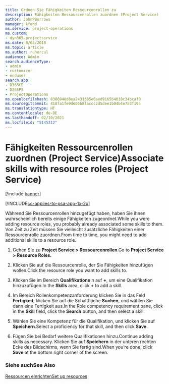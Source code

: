 ```yaml
---
title: Ordnen Sie Fähigkeiten Ressourcenrollen zu
description: Fähigkeiten Ressourcenrollen zuordnen (Project Service)
author: JohnPBurrows
manager: kfend
ms.service: project-operations
ms.custom:
- dyn365-projectservice
ms.date: 8/03/2018
ms.topic: article
ms.author: ruhercul
audience: Admin
search.audienceType:
- admin
- customizer
- enduser
search.app:
- D365CE
- D365PS
- ProjectOperations
ms.openlocfilehash: 8386948d8ea2431385e6aed9165b4018c34bcaf0
ms.sourcegitcommit: 418fa1fe9d605b8faccc2d5dee1b04b4e753f194
ms.translationtype: HT
ms.contentlocale: de-DE
ms.lasthandoff: 02/10/2021
ms.locfileid: "5145312"
---
```

# <a name="associate-skills-with-resource-roles-project-service"></a><span data-ttu-id="0dca9-103">Fähigkeiten Ressourcenrollen zuordnen (Project Service)</span><span class="sxs-lookup"><span data-stu-id="0dca9-103">Associate skills with resource roles (Project Service)</span></span>

[!include [banner](../includes/psa-now-project-operations.md)]

[!INCLUDE[cc-applies-to-psa-app-1x-2x](../includes/cc-applies-to-psa-app-1x-2x.md)]

<span data-ttu-id="0dca9-104">Während Sie Ressourcenrollen hinzugefügt haben, haben Sie ihnen wahrscheinlich bereits einige Fähigkeiten zugeordnet.</span><span class="sxs-lookup"><span data-stu-id="0dca9-104">While you were adding resource roles, you probably already associated some skills to them.</span></span> <span data-ttu-id="0dca9-105">Von Zeit zu Zeit müssen Sie vielleicht zusätzliche Fähigkeiten einer Ressourcenrolle zuordnen.</span><span class="sxs-lookup"><span data-stu-id="0dca9-105">From time to time, you might need to add additional skills to a resource role.</span></span>  
  
1.  <span data-ttu-id="0dca9-106">Gehen Sie zu **Project Service > Ressourcenrollen**.</span><span class="sxs-lookup"><span data-stu-id="0dca9-106">Go to **Project Service > Resource Roles.**</span></span>  
  
2.  <span data-ttu-id="0dca9-107">Klicken Sie auf die Ressourcenrolle, der Sie Fähigkeiten hinzufügen wollen.</span><span class="sxs-lookup"><span data-stu-id="0dca9-107">Click the resource role you want to add skills to.</span></span>  
  
3.  <span data-ttu-id="0dca9-108">Klicken Sie im Bereich **Qualifikatione** n auf **+**, um eine Qualifikation hinzuzufügen.</span><span class="sxs-lookup"><span data-stu-id="0dca9-108">In the **Skills** area, click **+** to add a skill.</span></span>  
  
4.  <span data-ttu-id="0dca9-109">Im Bereich Rollenkompetenzanforderung klicken Sie in das Feld **Fertigkeit**, klicken Sie auf die Schaltfläche **Suchen**, und wählen Sie dann eine Fertigkeit aus.</span><span class="sxs-lookup"><span data-stu-id="0dca9-109">In the Role competency requirement pane, click in the **Skill** field, click the **Search** button,  and then select a skill.</span></span>  
  
5.  <span data-ttu-id="0dca9-110">Wählen Sie eine Kompetenz für die Qualifikation, und klicken Sie auf **Speichern**.</span><span class="sxs-lookup"><span data-stu-id="0dca9-110">Select a proficiency for that skill, and then click **Save**.</span></span>  
  
6.  <span data-ttu-id="0dca9-111">Fügen Sie bei Bedarf weitere Qualifikationen hinzu.</span><span class="sxs-lookup"><span data-stu-id="0dca9-111">Continue adding skills as necessary.</span></span> <span data-ttu-id="0dca9-112">Klicken Sie auf **Speichern** in der unteren rechten Ecke des Bildschirms, wenn Sie fertig sind.</span><span class="sxs-lookup"><span data-stu-id="0dca9-112">When you’re done, click **Save** at the bottom right corner of the screen.</span></span>  
  
### <a name="see-also"></a><span data-ttu-id="0dca9-113">Siehe auch</span><span class="sxs-lookup"><span data-stu-id="0dca9-113">See Also</span></span>  
 [<span data-ttu-id="0dca9-114">Ressourcen einrichten</span><span class="sxs-lookup"><span data-stu-id="0dca9-114">Set up resources</span></span>](../psa/set-up-resources.md)
